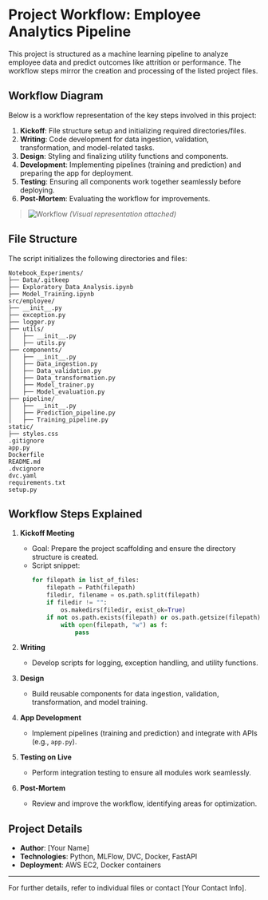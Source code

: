 # Project Workflow: Employee Analytics Pipeline

This project is structured as a machine learning pipeline to analyze employee data and predict outcomes like attrition or performance. The workflow steps mirror the creation and processing of the listed project files.

## Workflow Diagram
Below is a workflow representation of the key steps involved in this project:

1. **Kickoff**: File structure setup and initializing required directories/files.
2. **Writing**: Code development for data ingestion, validation, transformation, and model-related tasks.
3. **Design**: Styling and finalizing utility functions and components.
4. **Development**: Implementing pipelines (training and prediction) and preparing the app for deployment.
5. **Testing**: Ensuring all components work together seamlessly before deploying.
6. **Post-Mortem**: Evaluating the workflow for improvements.

> ![Workflow](workflow.jpg) *(Visual representation attached)*

## File Structure

The script initializes the following directories and files:

```text
Notebook_Experiments/
├── Data/.gitkeep
├── Exploratory_Data_Analysis.ipynb
├── Model_Training.ipynb
src/employee/
├── __init__.py
├── exception.py
├── logger.py
├── utils/
│   ├── __init__.py
│   ├── utils.py
├── components/
│   ├── __init__.py
│   ├── Data_ingestion.py
│   ├── Data_validation.py
│   ├── Data_transformation.py
│   ├── Model_trainer.py
│   ├── Model_evaluation.py
├── pipeline/
│   ├── __init__.py
│   ├── Prediction_pipeline.py
│   ├── Training_pipeline.py
static/
├── styles.css
.gitignore
app.py
Dockerfile
README.md
.dvcignore
dvc.yaml
requirements.txt
setup.py
```

## Workflow Steps Explained

1. **Kickoff Meeting**
    - Goal: Prepare the project scaffolding and ensure the directory structure is created.
    - Script snippet:
      ```python
      for filepath in list_of_files:
          filepath = Path(filepath)
          filedir, filename = os.path.split(filepath)
          if filedir != "":
              os.makedirs(filedir, exist_ok=True)
          if not os.path.exists(filepath) or os.path.getsize(filepath) == 0:
              with open(filepath, "w") as f:
                  pass
      ```

2. **Writing**
    - Develop scripts for logging, exception handling, and utility functions.

3. **Design**
    - Build reusable components for data ingestion, validation, transformation, and model training.

4. **App Development**
    - Implement pipelines (training and prediction) and integrate with APIs (e.g., `app.py`).

5. **Testing on Live**
    - Perform integration testing to ensure all modules work seamlessly.

6. **Post-Mortem**
    - Review and improve the workflow, identifying areas for optimization.

## Project Details
- **Author**: [Your Name]
- **Technologies**: Python, MLFlow, DVC, Docker, FastAPI
- **Deployment**: AWS EC2, Docker containers

---

For further details, refer to individual files or contact [Your Contact Info].

